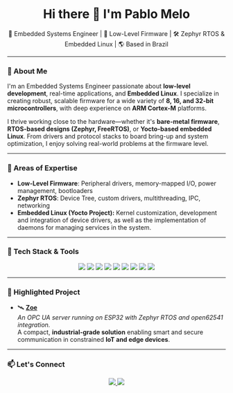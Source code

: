<h1 align="center">Hi there 👋 I'm Pablo Melo</h1>

<p align="center">
  🎯 Embedded Systems Engineer | 🧠 Low-Level Firmware | 🛠 Zephyr RTOS & Embedded Linux | 🌎 Based in Brazil
</p>

---

### 🚀 About Me

I'm an Embedded Systems Engineer passionate about **low-level development**, real-time applications, and **Embedded Linux**. I specialize in creating robust, scalable firmware for a wide variety of **8, 16, and 32-bit microcontrollers**, with deep experience on **ARM Cortex-M** platforms.

I thrive working close to the hardware—whether it's **bare-metal firmware**, **RTOS-based designs (Zephyr, FreeRTOS)**, or **Yocto-based embedded Linux**. From drivers and protocol stacks to board bring-up and system optimization, I enjoy solving real-world problems at the firmware level.

---

### 🧠 Areas of Expertise

- **Low-Level Firmware**: Peripheral drivers, memory-mapped I/O, power management, bootloaders  
- **Zephyr RTOS**: Device Tree, custom drivers, multithreading, IPC, networking  
- **Embedded Linux (Yocto Project):** Kernel customization, development and integration of device drivers, as well as the implementation of daemons for managing services in the system.
---

### 🔧 Tech Stack & Tools

<p align="center">
  <img src="https://img.shields.io/badge/C-00599C?style=flat&logo=c&logoColor=white" />
  <img src="https://img.shields.io/badge/C++-00599C?style=flat&logo=c%2B%2B&logoColor=white" />
  <img src="https://img.shields.io/badge/Zephyr-68217A?style=flat&logo=zephyrproject&logoColor=white" />
  <img src="https://img.shields.io/badge/Embedded%20Linux-000000?style=flat&logo=linux&logoColor=white" />
  <img src="https://img.shields.io/badge/Yocto%20Project-9B4F96?style=flat&logo=yocto&logoColor=white" />
  <img src="https://img.shields.io/badge/STM32-03234B?style=flat&logo=STMicroelectronics&logoColor=white" />
  <img src="https://img.shields.io/badge/ESP32-000000?style=flat&logo=espressif&logoColor=white" />
  <img src="https://img.shields.io/badge/OPC%20UA-003B70?style=flat" />
  <img src="https://img.shields.io/badge/Git-F05032?style=flat&logo=git&logoColor=white" />
</p>

---

### 🌟 Highlighted Project

- 🛰️ [**Zoe**](https://github.com/pablofsmelo/Zoe)  
  *An OPC UA server running on ESP32 with Zephyr RTOS and open62541 integration.*  
  A compact, **industrial-grade solution** enabling smart and secure communication in constrained **IoT and edge devices**.

---

### 📫 Let's Connect

<p align="center">
  <a href="https://www.linkedin.com/in/pablofsmelo/">
    <img src="https://img.shields.io/badge/LinkedIn-blue?style=for-the-badge&logo=linkedin&logoColor=white" />
  </a>
  <a href="mailto:pablofsmelo@gmail.com">
    <img src="https://img.shields.io/badge/Email-D14836?style=for-the-badge&logo=gmail&logoColor=white" />
  </a>
</p>
